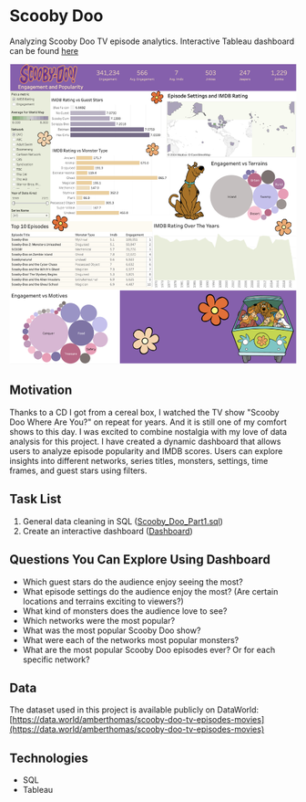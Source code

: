 # Scooby Doo
Analyzing Scooby Doo TV episode analytics. Interactive Tableau dashboard can be found [here](https://public.tableau.com/app/profile/johanna.schmidle/viz/ScoobyDooPart2_17189953629250/Dashboard1)
<p align="center">
    <img src="scooby doo.png" alt="Tableau Dashboard" width="900">
</p>

## Motivation
Thanks to a CD I got from a cereal box, I watched the TV show "Scooby Doo Where Are You?" on repeat for years. And it is still one of my comfort shows to this day. I was excited to combine nostalgia with my love of data analysis for this project. I have created a dynamic dashboard that allows users to analyze episode popularity and IMDB scores. Users can explore insights into different networks, series titles, monsters, settings, time frames, and guest stars using filters.

## Task List
1. General data cleaning in SQL ([Scooby_Doo_Part1.sql](https://github.com/johannaschmidle/Scooby-Doo-Tv-Project/blob/main/Scooby_Doo_Part1.sql))
2. Create an interactive dashboard ([Dashboard](https://public.tableau.com/app/profile/johanna.schmidle/viz/ScoobyDooPart2_17189953629250/Dashboard1))

## Questions You Can Explore Using Dashboard
- Which guest stars do the audience enjoy seeing the most?
- What episode settings do the audience enjoy the most? (Are certain locations and terrains exciting to viewers?)
- What kind of monsters does the audience love to see?
- Which networks were the most popular?
- What was the most popular Scooby Doo show?
- What were each of the networks most popular monsters?
- What are the most popular Scooby Doo episodes ever? Or for each specific network?

## Data
The dataset used in this project is available publicly on DataWorld: [https://data.world/amberthomas/scooby-doo-tv-episodes-movies](https://data.world/amberthomas/scooby-doo-tv-episodes-movies)

## Technologies
- SQL
- Tableau
